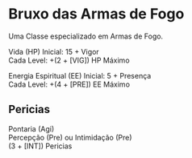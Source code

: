 # Bruxo das Armas de Fogo

Uma Classe especializado em Armas de Fogo.

Vida (HP) Inicial: 15 + Vigor  
Cada Level: +(2 + [VIG]) HP Máximo

Energia Espiritual (EE) Inicial: 5 + Presença  
Cada Level: +(4 + [PRE]) EE Máximo

## Pericias

Pontaria (Agi)  
Percepção (Pre) ou Intimidação (Pre)  
(3 + [INT]) Pericias
